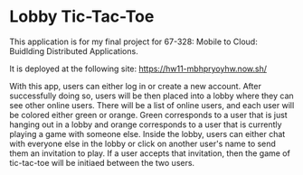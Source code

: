 # Lobby Tic-Tac-Toe

This application is for my final project for 67-328: Mobile to Cloud: Buidlding Distributed Applications. 

It is deployed at the following site: https://hw11-mbhpryoyhw.now.sh/

With this app, users can either log in or create a new account. After successfully doing so, users will be then placed into a lobby where they can see other online users. There will be a list of online users, and each user will be colored either green or orange. Green corresponds to a user that is just hanging out in a lobby and orange corresponds to a user that is currently playing a game with someone else. Inside the lobby, users can either chat with everyone else in the lobby or click on another user's name to send them an invitation to play. If a user accepts that invitation, then the game of tic-tac-toe will be initiaed between the two users. 
